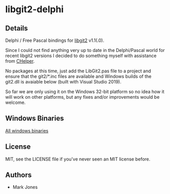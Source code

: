 # libgit2-delphi

Details
-------

Delphi / Free Pascal bindings for [libgit2](http://libgit2.github.com/) v1.1(.0).

Since I could not find anything very up to date in the Delphi/Pascal world for recent libgit2 versions I decided to do something myself with assistance from [CHelper](https://wiki.freepascal.org/Chelper).

No packages at this time, just add the LibGit2.pas file to a project and ensure that the git2/\*.inc files are available and Windows builds of the git2.dll is avaiable below (built with Visual Studio 2019).

So far we are only using it on the Windows 32-bit platform so no idea how it will work on other platforms, but any fixes and/or improvements would be welcome.

Windows Binaries
----------------

[All windows binaries](https://1drv.ms/u/s!Asf6C964OtqIgnrZWHAv6YaNhteW?e=iJAnpL)


License
-------

MIT, see the LICENSE file if you've never seen an MIT license before.

Authors
-------

- Mark Jones
